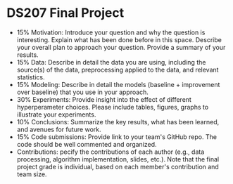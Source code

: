 # DS207 Final Project
* 15% Motivation: Introduce your question and why the question is interesting. Explain what has been done before in this space. Describe your overall plan to approach your question. Provide a summary of your results.
* 15% Data: Describe in detail the data you are using, including the source(s) of the data, preprocessing applied to the data, and relevant statistics.
* 15% Modeling: Describe in detail the models (baseline + improvement over baseline) that you use in your approach.
* 30% Experiments: Provide insight into the effect of different hyperperameter choices. Please include tables, figures, graphs to illustrate your experiments.
* 10% Conclusions: Summarize the key results, what has been learned, and avenues for future work.
* 15% Code submissions: Provide link to your team's GitHub repo. The code should be well commented and organized.
* Contributions: pecify the contributions of each author (e.g., data processing, algorithm implementation, slides, etc.). Note that the final project grade is individual, based on each member's contribution and team size.
